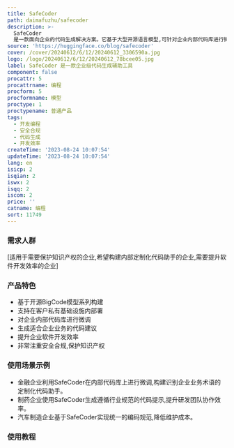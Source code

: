 ```yaml
---
title: SafeCoder
path: daimafuzhu/safecoder
description: >-
  SafeCoder
  是一款面向企业的代码生成解决方案。它基于大型开源语言模型,可针对企业内部代码库进行微调,生成适用于企业业务场景的代码建议,从而显著提升开发效率。该解决方案非常注重安全与合规,代码训练和推理全部在客户的基础设施内完成,保证代码和模型不会泄露给任何第三方。关键特性包括:基于开源模型与dataset训练,无供应商锁定;支持多种硬件部署,针对企业IT基础设施优化;兼容主流IDE,为开发者提供即时代码提示。
source: 'https://huggingface.co/blog/safecoder'
cover: /cover/20240612/6/12/20240612_3306590a.jpg
logo: /logo/20240612/6/12/20240612_78bcee05.jpg
label: SafeCoder 是一款企业级代码生成辅助工具
component: false
procattr: 5
procattrname: 编程
procform: 5
procformname: 模型
proctype: 1
proctypename: 普通产品
tags:
  - 开发编程
  - 安全合规
  - 代码生成
  - 开发效率
createTime: '2023-08-24 10:07:54'
updateTime: '2023-08-24 10:07:54'
lang: en
isicp: 2
isqian: 2
iswx: 2
isqq: 2
iscom: 2
price: ''
catname: 编程
sort: 11749
---
```




### 需求人群
[适用于需要保护知识产权的企业,希望构建内部定制化代码助手的企业,需要提升软件开发效率的企业]

### 产品特色
- 基于开源BigCode模型系列构建
- 支持在客户私有基础设施内部署
- 对企业内部代码库进行微调
- 生成适合企业业务的代码建议
- 提升企业软件开发效率
- 非常注重安全合规,保护知识产权

### 使用场景示例
- 金融企业利用SafeCoder在内部代码库上进行微调,构建识别企业业务术语的定制化代码助手。
- 制药企业使用SafeCoder生成遵循行业规范的代码提示,提升研发团队协作效率。
- 汽车制造企业基于SafeCoder实现统一的编码规范,降低维护成本。

### 使用教程


  
